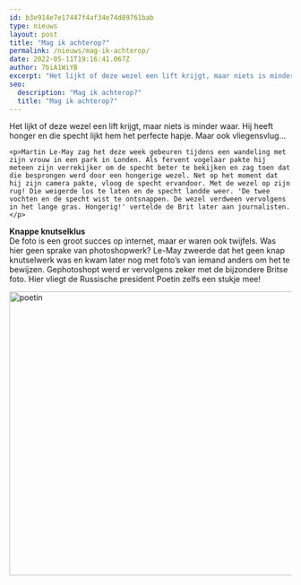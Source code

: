 ```yaml
---
id: b3e914e7e17447f4af34e74d89761bab
type: nieuws
layout: post
title: "Mag ik achterop?"
permalink: /nieuws/mag-ik-achterop/
date: 2022-05-11T19:16:41.067Z
author: 7biA1WiYB
excerpt: "Het lijkt of deze wezel een lift krijgt, maar niets is minder waar. Hij heeft honger en die specht lijkt hem het perfecte hapje. Maar ook vliegensvlug...  "
seo:
  description: "Mag ik achterop?"
  title: "Mag ik achterop?"
---
```

Het lijkt of deze wezel een lift krijgt, maar niets is minder waar. Hij heeft honger en die specht lijkt hem het perfecte hapje. Maar ook vliegensvlug...  

    <p>Martin Le-May zag het deze week gebeuren tijdens een wandeling met zijn vrouw in een park in Londen. Als fervent vogelaar pakte hij meteen zijn verrekijker om de specht beter te bekijken en zag toen dat die besprongen werd door een hongerige wezel. Net op het moment dat hij zijn camera pakte, vloog de specht ervandoor. Met de wezel op zijn rug! Die weigerde los te laten en de specht landde weer. 'De twee vochten en de specht wist te ontsnappen. De wezel verdween vervolgens in het lange gras. Hongerig!' vertelde de Brit later aan journalisten.</p>
<p><strong>Knappe knutselklus</strong><br>De foto is een groot succes op internet, maar er waren ook twijfels. Was hier geen sprake van photoshopwerk? Le-May zweerde dat het geen knap knutselwerk was en kwam later nog met foto’s van iemand anders om het te bewijzen. Gephotoshopt werd er vervolgens zeker met de bijzondere Britse foto. Hier vliegt de Russische president Poetin zelfs een stukje mee!</p>
<p><div class="media media-element-container media-default"><div id="file-1465" class="file file-image file-image-jpeg">

        
  
  <div class="content">
    <img alt="poetin" height="507" width="570" class="media-element file-default" src="https://7dagen.netlify.app/sites/default/files/poetin.jpg">  </div>

  
</div>
</div>  
